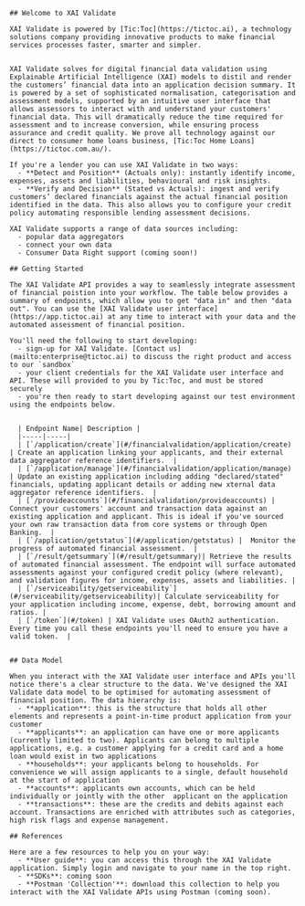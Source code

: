     ## Welcome to XAI Validate  
    
    XAI Validate is powered by [Tic:Toc](https://tictoc.ai), a technology solutions company providing innovative products to make financial services processes faster, smarter and simpler.
    
    
    XAI Validate solves for digital financial data validation using Explainable Artificial Intelligence (XAI) models to distil and render the customers’ financial data into an application decision summary. It is powered by a set of sophisticated normalisation, categorisation and assessment models, supported by an intuitive user interface that allows assessors to interact with and understand your customers' financial data. This will dramatically reduce the time required for assessment and to increase conversion, while ensuring process assurance and credit quality. We prove all technology against our direct to consumer home loans business, [Tic:Toc Home Loans](https://tictoc.com.au/).
     
    If you're a lender you can use XAI Validate in two ways:
      - **Detect and Position** (Actuals only): instantly identify income, expenses, assets and liabilities, behavioural and risk insights.
      - **Verify and Decision** (Stated vs Actuals): ingest and verify customers’ declared financials against the actual financial position identified in the data. This also allows you to configure your credit policy automating responsible lending assessment decisions.      
      
    XAI Validate supports a range of data sources including:
      - popular data aggregators
      - connect your own data
      - Consumer Data Right support (coming soon!)
          
    ## Getting Started  
    
    The XAI Validate API provides a way to seamlessly integrate assessment of financial poistion into your workflow. The table below provides a summary of endpoints, which allow you to get "data in" and then "data out". You can use the [XAI Validate user interface](https://app.tictoc.ai) at any time to interact with your data and the automated assessment of financial position.
      
    You'll need the following to start developing:
      - sign-up for XAI Validate. [Contact us](mailto:enterprise@tictoc.ai) to discuss the right product and access to our `sandbox`
      - your client credentials for the XAI Validate user interface and API. These will provided to you by Tic:Toc, and must be stored securely
      - you're then ready to start developing against our test environment using the endpoints below. 
      

      | Endpoint Name| Description |
      |-----|-----|
      | [`/application/create`](#/financialvalidation/application/create) | Create an application linking your applicants, and their external data aggregator reference identifiers.  |
      | [`/application/manage`](#/financialvalidation/application/manage) | Update an existing application including adding "declared/stated" financials, updating applicant details or adding new xternal data aggregator reference identifiers.  |
      | [`/provideaccounts`](#/financialvalidation/provideaccounts) | Connect your customers' account and transaction data against an existing application and applicant. This is ideal if you've sourced your own raw transaction data from core systems or through Open Banking.  |
      | [`/application/getstatus`](#/application/getstatus) |  Monitor the progress of automated financial assessment.  |
      | [`/result/getsummary`](#/result/getsummary)| Retrieve the results of automated financial assessment. The endpoint will surface automated assessments against your configured credit policy (where relevant), and validation figures for income, expenses, assets and liabilities. |
      | [`/serviceability/getserviceability`](#/serviceability/getserviceability)| Calculate serviceability for your application including income, expense, debt, borrowing amount and ratios. |
      | [`/token`](#/token) | XAI Validate uses OAuth2 authentication. Every time you call these endpoints you'll need to ensure you have a valid token.  |
      
      
    ## Data Model  
      
    When you interact with the XAI Validate user interface and APIs you'll notice there's a clear structure to the data. We've designed the XAI Validate data model to be optimised for automating assessment of financial position. The data hierarchy is:
      - **application**: this is the structure that holds all other elements and represents a point-in-time product application from your customer
      - **applicants**: an application can have one or more applicants (currently limited to two). Applicants can belong to multiple applications, e.g. a customer applying for a credit card and a home loan would exist in two applications
      - **households**: your applicants belong to households. For convenience we will assign applicants to a single, default household at the start of application
      - **accounts**: applicants own accounts, which can be held individually or jointly with the other  applicant on the application
      - **transactions**: these are the credits and debits against each account. Transactions are enriched with attributes such as categories, high risk flags and expense management. 
      
    ## References
    
    Here are a few resources to help you on your way:
      - **User guide**: you can access this through the XAI Validate application. Simply login and navigate to your name in the top right.
      - **SDKs**: coming soon
      - **Postman 'Collection'**: download this collection to help you interact with the XAI Validate APIs using Postman (coming soon).
